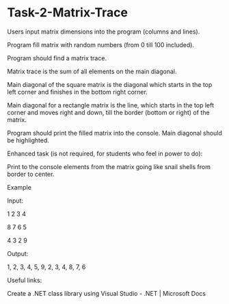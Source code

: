 # Task-2-Matrix-Trace
Users input matrix dimensions into the program (columns and lines).

Program fill matrix with random numbers (from 0 till 100 included).


Program should find a matrix trace.

Matrix trace is the sum of all elements on the main diagonal.

Main diagonal of the square matrix is the diagonal which starts in the top left corner and finishes in the bottom right corner.

Main diagonal for a rectangle matrix is the line, which starts in the top left corner and moves right and down, till the border (bottom or right) of the matrix.

Program should print the filled matrix into the console. Main diagonal should be highlighted.



Enhanced task (is not required, for students who feel in power to do):

Print to the console elements from the matrix going like snail shells from border to center.

Example

Input:

1 2 3 4

8 7 6 5

4 3 2 9

Output:

1, 2, 3, 4, 5, 9, 2, 3, 4, 8, 7, 6


Useful links:

Create a .NET class library using Visual Studio - .NET | Microsoft Docs
